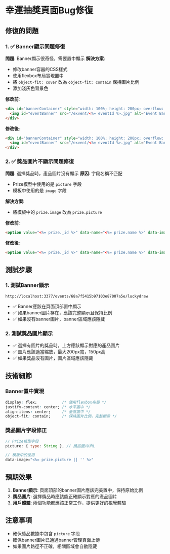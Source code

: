 # 幸運抽獎頁面Bug修復

## 修復的問題

### 1. ✅ Banner顯示問題修復
**問題**: Banner顯示很奇怪，需要置中顯示
**解決方案**: 
- 修改banner容器的CSS樣式
- 使用flexbox布局實現置中
- 將 `object-fit: cover` 改為 `object-fit: contain` 保持圖片比例
- 添加淺灰色背景色

**修改前**:
```html
<div id="bannerContainer" style="width: 100%; height: 200px; overflow: hidden; position: relative;">
  <img id="eventBanner" src="/exvent/<%= eventId %>.jpg" alt="Event Banner" style="width: 100%; height: 100%; object-fit: cover;">
</div>
```

**修改後**:
```html
<div id="bannerContainer" style="width: 100%; height: 200px; overflow: hidden; position: relative; display: flex; justify-content: center; align-items: center; background-color: #f0f0f0;">
  <img id="eventBanner" src="/exvent/<%= eventId %>.jpg" alt="Event Banner" style="max-width: 100%; max-height: 100%; object-fit: contain;">
</div>
```

### 2. ✅ 獎品圖片不顯示問題修復
**問題**: 選擇獎品時，產品圖片沒有顯示
**原因**: 字段名稱不匹配
- Prize模型中使用的是 `picture` 字段
- 模板中使用的是 `image` 字段

**解決方案**: 
- 將模板中的 `prize.image` 改為 `prize.picture`

**修改前**:
```html
<option value="<%= prize._id %>" data-name="<%= prize.name %>" data-image="<%= prize.image || '' %>">
```

**修改後**:
```html
<option value="<%= prize._id %>" data-name="<%= prize.name %>" data-image="<%= prize.picture || '' %>">
```

## 測試步驟

### 1. 測試Banner顯示
```
http://localhost:3377/events/68a7f5415b97103e87007a5e/luckydraw
```
- ✅ Banner應該在頁面頂部置中顯示
- ✅ 如果banner圖片存在，應該完整顯示且保持比例
- ✅ 如果沒有banner圖片，banner區域應該隱藏

### 2. 測試獎品圖片顯示
- ✅ 選擇有圖片的獎品時，上方應該顯示對應的產品圖片
- ✅ 圖片應該適當縮放，最大200px寬，150px高
- ✅ 如果獎品沒有圖片，圖片區域應該隱藏

## 技術細節

### Banner置中實現
```css
display: flex;           /* 使用flexbox布局 */
justify-content: center; /* 水平置中 */
align-items: center;     /* 垂直置中 */
object-fit: contain;     /* 保持圖片比例，完整顯示 */
```

### 獎品圖片字段修正
```javascript
// Prize模型字段
picture: { type: String }, // 獎品圖片URL

// 模板中的使用
data-image="<%= prize.picture || '' %>"
```

## 預期效果

1. **Banner顯示**: 頁面頂部的banner圖片應該完美置中，保持原始比例
2. **獎品圖片**: 選擇獎品時應該能正確顯示對應的產品圖片
3. **用戶體驗**: 兩個功能都應該正常工作，提供更好的視覺體驗

## 注意事項

- 確保獎品數據中包含 `picture` 字段
- 確保banner圖片已通過banner管理頁面上傳
- 如果圖片路徑不正確，相關區域會自動隱藏

